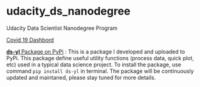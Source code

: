 # udacity_ds_nanodegree
Udacity Data Scientist Nanodegree Program

[Covid 19 Dashbord](https://covid19-yl.herokuapp.com/)

[**ds-yl** Package on PyPi](https://pypi.org/project/ds-yl/0.1/) : This is a package I developed and uploaded to PyPi. This package define useful utility functions (process data, quick plot, etc) used in a typical data science project. To install the package, use command `pip install ds-yl` in terminal. The package will be continuously updated and maintaned, please stay tuned for more details.
